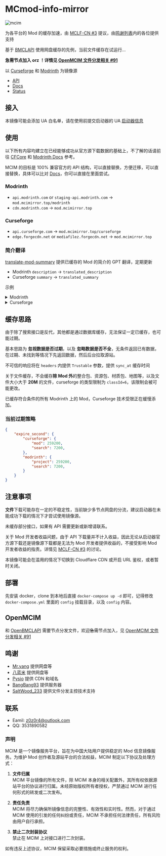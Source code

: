 # MCmod-info-mirror

![mcim](https://socialify.git.ci/mcmod-info-mirror/mcim/image?description=1&font=Inter&issues=1&language=1&name=1&owner=1&pattern=Overlapping%20Hexagons&pulls=1&stargazers=1&theme=Auto)

为各平台的 Mod 的缓存加速，由 [MCLF-CN #3](https://github.com/MCLF-CN/docs/issues/3) 提议，由[鸣谢列表](#鸣谢)内的各位提供支持

基于 [BMCLAPI](https://bmclapidoc.bangbang93.com) 使用网盘缓存的先例，当前文件缓存在试运行...

**急需节点加入 orz ！详情见 [OpenMCIM 文件分发相关 #91](https://github.com/mcmod-info-mirror/mcim/issues/91)**

以 [Curseforge](https://curseforge.com/) 和 [Modrinth](https://modrinth.com/) 为镜像源

- [API](https://mod.mcimirror.top)
- [Docs](https://mod.mcimirror.top/docs)
- [Status](https://status.mcimirror.top)

## 接入

本镜像可能会添加 UA 白名单，请在使用前提交启动器的 UA [启动器信息](https://github.com/mcmod-info-mirror/mcim/issues/4)

## 使用

以下所有内容均建立在已经能够成功从官方源下载数据的基础上，不了解的话请前往 [CFCore](https://docs.curseforge.com) 和 [Modrinth Docs](https://docs.modrinth.com) 参考。

MCIM 的目标是 100% 兼容官方的 API 结构，可以直接替换，方便迁移，可以直接替换，具体可以比对 [Docs](https://mod.mcimirror.top/docs)，你可以直接在里面尝试。

### Modrinth

- `api.modrinth.com` or `staging-api.modrinth.com` -> `mod.mcimirror.top/modrinth`
- `cdn.modrinth.com` -> `mod.mcimirror.top`

### Curseforge

- `api.curseforge.com` -> `mod.mcimirror.top/curseforge`
- `edge.forgecdn.net` or `mediafilez.forgecdn.net` -> `mod.mcimirror.top`

### 简介翻译

[translate-mod-summary](https://github.com/mcmod-info-mirror/translate-mod-summary) 提供已缓存的 Mod 的简介的 GPT 翻译，定期更新

- Modrinth `description` -> `translated_description`
- Curseforge `summary` -> `translated_summary`

示例

<details>
  <summary>Modrinth</summary>
  <pre><blockcode> 
  {
    id: 'AANobbMI',
    description: 'The fastest and most compatible rendering optimization mod for Minecraft',
    ...
    found: true,
    slug: 'sodium',
    sync_at: '2024-07-22T08:30:37Z',
    translated_description: '一个为《我的世界》打造的现代渲染引擎，极大地提升了性能。'
  }
    
  </blockcode></pre>
</details>

<details>
  <summary>Curseforge</summary>
  <pre><blockcode> 
  {
    id: 975558,
    slug: 'progetto-multiverso-ultra-adventure',
    ...
    summary: 'This mod adds many new RPG features to the game',
    sync_at: '2024-06-06T01:23:21Z',
    translated_summary: '此模组为游戏添加了许多新的角色扮演特性。'
  }
  </blockcode></pre>
</details>

## 缓存思路

由于除了搜索接口是反代，其他都是通过数据库缓存，无法保证一定已缓存，也可能过期。

基本思路为 **忽视数据是否过期**，以及 **忽略数据是否不全**，无条件返回已有数据，在过期、未找到等情况下先返回数据，然后后台拉取源站。

不可信的响应将在 `headers` 内提供 `Trustable` 参数，提供 `sync_at` 缓存时间

关于文件缓存，不会缓存**除 Mod 外**的整合包、资源包、材质包、地图等，以及文件大小大于 **20M** 的文件，curseforge 的类型限制为 `classId=6`，该限制会被可能更改。

已缓存符合条件的所有 Modrinth 上的 Mod，Curseforge 技术受限正在缓慢添加。

### 当前过期策略

```json
{
    "expire_second": {
        "curseforge": {
            "mod": 259200,
            "search": 7200,
        },
        "modrinth": {
            "project": 259200,
            "search": 7200,
        }
    }
}
```
## 注意事项

**文件**下载可能存在一定的不稳定性，当前缺少多节点网盘的分流，建议启动器在未能成功下载的情况下才尝试使用镜像源。

未缓存部分接口，如果有 API 需要更新或新增请联系。

关于 Mod 开发者收益问题，由于 API 下载量并不计入收益，因此无论从启动器官方源下载还是镜像源下载都是无法为 Mod 开发者提供收益的，不接受影响 Mod 开发者收益的指责。详情见 [MCLF-CN #3](https://github.com/MCLF-CN/docs/issues/3) 的讨论。

本镜像可能会在滥用的情况下切换到 Cloudflare CDN 或开启 URL 鉴权，或者暂时关闭。

## 部署

先安装 docker，clone 到本地后直接 `docker-compose up -d` 即可，记得修改 `docker-compose.yml` 里面的 `config` 挂载目录，以及 `config` 内容。

## OpenMCIM

和 [OpenBMCLAPI](https://github.com/bangbang93/openbmclapi) 需要节点分发文件，欢迎~~急需~~节点加入，见 [OpenMCIM 文件分发相关 #91](https://github.com/mcmod-info-mirror/mcim/issues/91)

## 鸣谢

- [Mr.yang](https://github.com/YangHaoNing-CN) 提供网盘等
- [八蓝米](https://github.com/8Mi-Tech) 提供网盘等
- [Pysio](https://github.com/pysio2007) 提供 CDN 和域名
- [BangBang93](https://blog.bangbang93.com/) 提供服务器
- [SaltWood_233](https://github.com/SALTWOOD) 提供文件分发主控技术支持

## 联系

- Eamil: z0z0r4@outlook.com
- QQ: 3531890582

### 声明

MCIM 是一个镜像服务平台，旨在为中国大陆用户提供稳定的 Mod 信息镜像服务。为维护 Mod 创作者及源站平台的合法权益，MCIM 制定以下协议及处理方式：

1. **文件归属**  
   MCIM 平台镜像的所有文件，除 MCIM 本身的相关配置外，其所有权依据源站平台的协议进行归属。未经原始版权所有者授权，严禁通过 MCIM 进行任何形式的转发或二次发布。

2. **责任免责**  
   MCIM 将尽力确保所镜像信息的完整性、有效性和实时性。然而，对于通过 MCIM 使用的引发的任何纠纷或责任，MCIM 不承担任何法律责任，所有风险由用户自行承担。

4. **禁止二次封装协议**  
   禁止在 MCIM 上对接口进行二次封装。

如有违反上述协议，MCIM 保留采取必要措施或终止服务的权利。


